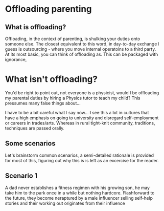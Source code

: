 # Offloading parenting 

## What is offloading?

Offloading, in the context of parenting, is shulking your duties onto someone else. The closest equivalent to this word, in day-to-day exchange I guess is outsourcing - where you move internal operatoins to a third party. At its most basic, you can think of offloading as. This can be packaged with ignorance,

# What isn't offloading?

You'd be right to point out, not everyone is a physicist, would I be offloading my parental duties by hiring a Physics tutor to teach my child? This pressumes many false things about...
</p>

<p>I have to be a bit careful what I say now&hellip; I see this a lot in cultures that have a high emphasis on going to university and disregard self-employment or careers in trades/arts. Whereas in rural tight-knit community, traditions, techniques are passed orally. 
</p>
<h2>Some scenarios</h2>
<p>Let's brainstorm common scenarios, a semi-detailed rationale is provided for most of this, figuring out why this is is left as an excercise for the reader.</p>
<h2>Scenario 1</h2>
<p>A dad never establishes a fitness regimen with his growing son,
he may take him to the park once in a while but nothing hardcore.
Flashforward to the future, they become neraptured by a male influencer selling self-help stories and their working out originates from their influence</p>

